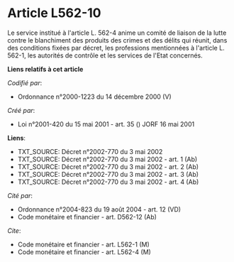 # Article L562-10

Le service institué à l'article L. 562-4 anime un comité de liaison de la lutte contre le blanchiment des produits des crimes
et des délits qui réunit, dans des conditions fixées par décret, les professions mentionnées à l'article L. 562-1, les
autorités de contrôle et les services de l'Etat concernés.

**Liens relatifs à cet article**

_Codifié par_:

  - Ordonnance n°2000-1223 du 14 décembre 2000 (V)

_Créé par_:

  - Loi n°2001-420 du 15 mai 2001 - art. 35 () JORF 16 mai 2001

**Liens**:

  - TXT_SOURCE: Décret n°2002-770 du 3 mai 2002
  - TXT_SOURCE: Décret n°2002-770 du 3 mai 2002 - art. 1 (Ab)
  - TXT_SOURCE: Décret n°2002-770 du 3 mai 2002 - art. 2 (Ab)
  - TXT_SOURCE: Décret n°2002-770 du 3 mai 2002 - art. 3 (Ab)
  - TXT_SOURCE: Décret n°2002-770 du 3 mai 2002 - art. 4 (Ab)

_Cité par_:

  - Ordonnance n°2004-823 du 19 août 2004 - art. 12 (VD)
  - Code monétaire et financier - art. D562-12 (Ab)

_Cite_:

  - Code monétaire et financier - art. L562-1 (M)
  - Code monétaire et financier - art. L562-4 (M)
